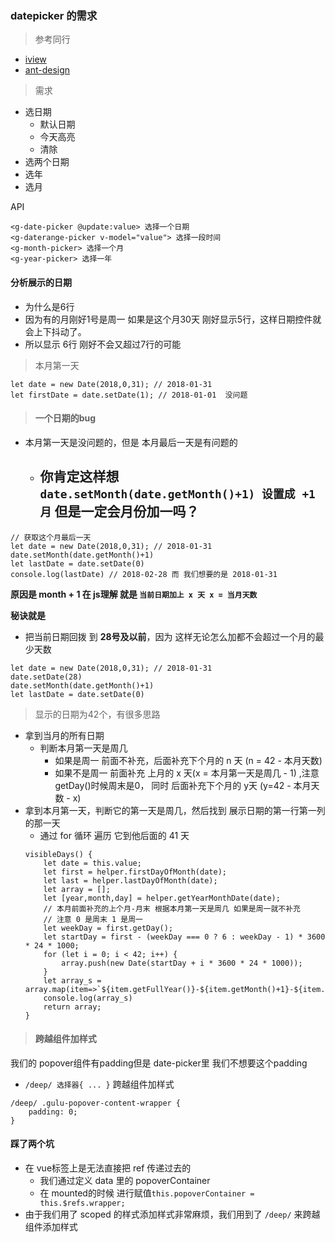 ### datepicker 的需求

> 参考同行

- [iview](https://www.iviewui.com/)
- [ant-design](https://ant.design/)

> 需求

- 选日期
    - 默认日期
    - 今天高亮
    - 清除
- 选两个日期
- 选年
- 选月

API

```
<g-date-picker @update:value> 选择一个日期
<g-daterange-picker v-model="value"> 选择一段时间
<g-month-picker> 选择一个月
<g-year-picker> 选择一年
```

#### 分析展示的日期

- 为什么是6行
- 因为有的月刚好1号是周一 如果是这个月30天 刚好显示5行，这样日期控件就会上下抖动了。
- 所以显示 6行 刚好不会又超过7行的可能

> 本月第一天

```
let date = new Date(2018,0,31); // 2018-01-31
let firstDate = date.setDate(1); // 2018-01-01  没问题
```

> #### 一个日期的bug

- 本月第一天是没问题的，但是 本月最后一天是有问题的
    - 你肯定这样想 `date.setMonth(date.getMonth()+1) 设置成 +1月` 但是一定会月份加一吗？
        -

```
// 获取这个月最后一天
let date = new Date(2018,0,31); // 2018-01-31
date.setMonth(date.getMonth()+1)
let lastDate = date.setDate(0)
console.log(lastDate) // 2018-02-28 而 我们想要的是 2018-01-31
```

**原因是 month + 1 在 js理解 就是 `当前日期加上 x 天 x = 当月天数`**

**秘诀就是**

- 把当前日期回拨 到 **28号及以前**，因为 这样无论怎么加都不会超过一个月的最少天数

```
let date = new Date(2018,0,31); // 2018-01-31
date.setDate(28)
date.setMonth(date.getMonth()+1)
let lastDate = date.setDate(0)
```

> 显示的日期为42个，有很多思路

- 拿到当月的所有日期
  - 判断本月第一天是周几
    - 如果是周一 前面不补充，后面补充下个月的 n 天 (n = 42 - 本月天数)
    - 如果不是周一 前面补充 上月的 x 天(x = 本月第一天是周几 - 1) ,注意getDay()时候周末是0， 同时 后面补充下个月的 y天 (y=42 - 本月天数 - x)
- 拿到本月第一天，判断它的第一天是周几，然后找到 展示日期的第一行第一列的那一天
    - 通过 for 循环 遍历 它到他后面的 41 天
    ```
    visibleDays() {
        let date = this.value;
        let first = helper.firstDayOfMonth(date);
        let last = helper.lastDayOfMonth(date);
        let array = [];
        let [year,month,day] = helper.getYearMonthDate(date);
        // 本月前面补充的上个月-月末 根据本月第一天是周几 如果是周一就不补充
        // 注意 0 是周末 1 是周一
        let weekDay = first.getDay();
        let startDay = first - (weekDay === 0 ? 6 : weekDay - 1) * 3600 * 24 * 1000;
        for (let i = 0; i < 42; i++) {
            array.push(new Date(startDay + i * 3600 * 24 * 1000));
        }
        let array_s = array.map(item=>`${item.getFullYear()}-${item.getMonth()+1}-${item.getDate()}`)
        console.log(array_s)
        return array;
    }
    ```

> #### 跨越组件加样式

我们的 popover组件有padding但是 date-picker里 我们不想要这个padding

- `/deep/ 选择器{ ... }` 跨越组件加样式

```
/deep/ .gulu-popover-content-wrapper {
    padding: 0;
}
```


#### 踩了两个坑

- 在 vue标签上是无法直接把 ref 传递过去的
    - 我们通过定义 data 里的 popoverContainer
    - 在 mounted的时候 进行赋值`this.popoverContainer = this.$refs.wrapper;`
- 由于我们用了 scoped 的样式添加样式非常麻烦，我们用到了 `/deep/` 来跨越组件添加样式

